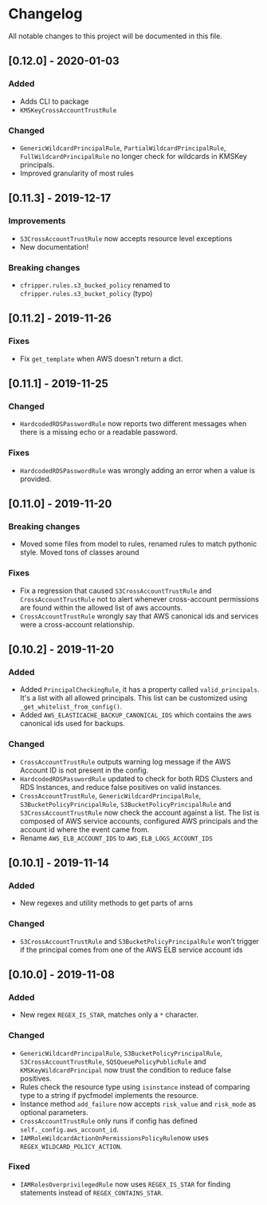 # Changelog
All notable changes to this project will be documented in this file.

## [0.12.0] - 2020-01-03
### Added
- Adds CLI to package
- `KMSKeyCrossAccountTrustRule`
### Changed
- `GenericWildcardPrincipalRule`, `PartialWildcardPrincipalRule`, `FullWildcardPrincipalRule` no longer check for
wildcards in KMSKey principals.
- Improved granularity of most rules 

## [0.11.3] - 2019-12-17
### Improvements
- `S3CrossAccountTrustRule` now accepts resource level exceptions
- New documentation!
### Breaking changes
- `cfripper.rules.s3_bucked_policy` renamed to `cfripper.rules.s3_bucket_policy` (typo)

## [0.11.2] - 2019-11-26
### Fixes
- Fix `get_template` when AWS doesn't return a dict.

## [0.11.1] - 2019-11-25
### Changed
- `HardcodedRDSPasswordRule` now reports two different messages when there is a missing echo or a readable password.
### Fixes
- `HardcodedRDSPasswordRule` was wrongly adding an error when a value is provided.

## [0.11.0] - 2019-11-20
### Breaking changes
- Moved some files from model to rules, renamed rules to match pythonic style. Moved tons of classes around
### Fixes
- Fix a regression that caused `S3CrossAccountTrustRule` and `CrossAccountTrustRule` not to alert whenever 
cross-account permissions are found within the allowed list of aws accounts.
- `CrossAccountTrustRule` wrongly say that AWS canonical ids and services were a cross-account relationship.

## [0.10.2] - 2019-11-20
### Added
- Added `PrincipalCheckingRule`, it has a property called `valid_principals`. It's a list with all allowed principals. 
This list can be customized using `_get_whitelist_from_config()`.
- Added `AWS_ELASTICACHE_BACKUP_CANONICAL_IDS` which contains the aws canonical ids used for backups.
### Changed
- `CrossAccountTrustRule` outputs warning log message if the AWS Account ID is not present in the config.
- `HardcodedRDSPasswordRule` updated to check for both RDS Clusters and RDS Instances, and reduce false positives on 
valid instances.
- `CrossAccountTrustRule`, `GenericWildcardPrincipalRule`, `S3BucketPolicyPrincipalRule`, `S3BucketPolicyPrincipalRule` 
and `S3CrossAccountTrustRule` now check the account against a list.
  The list is composed of AWS service accounts, configured AWS principals and the account id where the event came from.
- Rename `AWS_ELB_ACCOUNT_IDS` to `AWS_ELB_LOGS_ACCOUNT_IDS`

## [0.10.1] - 2019-11-14
### Added
- New regexes and utility methods to get parts of arns
### Changed
- `S3CrossAccountTrustRule` and `S3BucketPolicyPrincipalRule` won't trigger if the principal comes from one of the AWS 
ELB service account ids

## [0.10.0] - 2019-11-08
### Added
- New regex `REGEX_IS_STAR`, matches only a `*` character.

### Changed
- `GenericWildcardPrincipalRule`, `S3BucketPolicyPrincipalRule`, `S3CrossAccountTrustRule`, `SQSQueuePolicyPublicRule` 
and `KMSKeyWildcardPrincipal` now trust the condition to reduce false positives.
- Rules check the resource type using `isinstance` instead of comparing type to a string if pycfmodel implements the 
resource. 
- Instance method `add_failure` now accepts `risk_value` and `risk_mode` as optional parameters. 
- `CrossAccountTrustRule` only runs if config has defined `self._config.aws_account_id`.
- `IAMRoleWildcardActionOnPermissionsPolicyRule`now uses `REGEX_WILDCARD_POLICY_ACTION`.

### Fixed
- `IAMRolesOverprivilegedRule` now uses `REGEX_IS_STAR` for finding statements instead of `REGEX_CONTAINS_STAR`.
